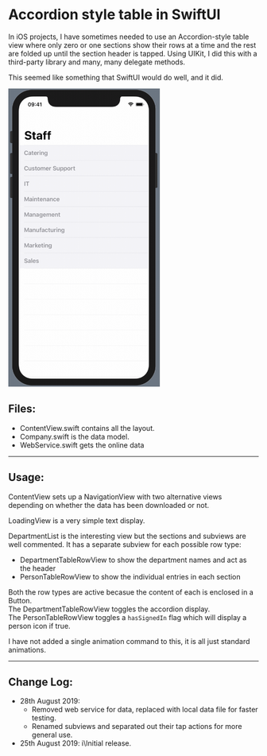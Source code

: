 # Accordion style table in SwiftUI

In iOS projects, I have sometimes needed to use an Accordion-style table view where only zero or one sections show their rows at a time and the rest are folded up until the section header is tapped. Using UIKit, I did this with a third-party library and many, many delegate methods. 

This seemed like something that SwiftUI would do well, and it did.

<img src="Accordion.gif" alt="Accordion in action in the canvas"  height="600">

## Files:

- ContentView.swift contains all the layout.
- Company.swift is the data model.
- WebService.swift gets the online data

---

## Usage:

ContentView sets up a NavigationView with two alternative views depending on whether the data has been downloaded or not.

LoadingView is a very simple text display.

DepartmentList is the interesting view but the sections and subviews are well commented.
It has a separate subview for each possible row type:

- DepartmentTableRowView to show the department names and act as the header
- PersonTableRowView to show the individual entries in each section

Both the row types are active becasue the content of each is enclosed in a Button.  
The DepartmentTableRowView toggles the accordion display.  
The PersonTableRowView toggles a `hasSignedIn` flag which will display a person icon if true.

I have not added a single animation command to this, it is all just standard animations.

---

## Change Log:

- 28th August 2019: 
  - Removed web service for data, replaced with local data file for faster testing.
  - Renamed subviews and separated out their tap actions for more general use.
- 25th August 2019: i\Initial release.
